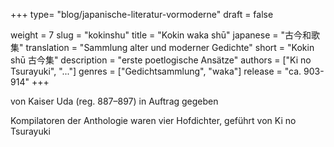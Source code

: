 +++
type= "blog/japanische-literatur-vormoderne"
draft = false

weight = 7
slug = "kokinshu"
title = "Kokin waka shū"
japanese = "古今和歌集"
translation = "Sammlung alter und moderner Gedichte"
short = "Kokin shū 古今集"
description = "erste poetlogische Ansätze"
authors = ["Ki no Tsurayuki", "..."]
genres = ["Gedichtsammlung", "waka"]
release = "ca. 903-914"
+++

von Kaiser Uda (reg. 887–897) in Auftrag gegeben

Kompilatoren der Anthologie waren vier Hofdichter, geführt von Ki no Tsurayuki

